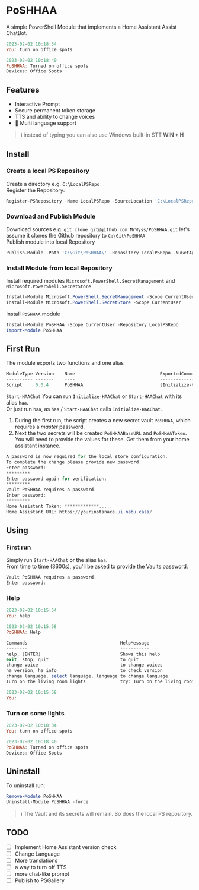 # PoSHHAA

A simple PowerShell Module that implements a Home Assistant Assist ChatBot.

```powershell
2023-02-02 10:18:34
You: turn on office spots

2023-02-02 10:18:40
PoSHHAA: Turned on office spots
Devices: Office Spots
```

## Features

- Interactive Prompt
- Secure permanent token storage
- TTS and ability to change voices
- :construction: Multi language support

> :information_source: instead of typing you can also use Windows built-in STT **WIN + H**

## Install

### Create a local PS Repository

Create a directory e.g. ``C:\LocalPSRepo`` \
Register the Repository:

```powershell
Register-PSRepository -Name LocalPSRepo -SourceLocation 'C:\LocalPSRepo' -ScriptSourceLocation 'C:\LocalPSRepo' -InstallationPolicy Trusted
```

### Download and Publish Module

Download sources e.g. ``git clone git@github.com:MrWyss/PoSHHAA.git`` let's assume it clones the Github repository to ``C:\Git\PoSHHAA`` \
Publish module into local Repository

```powershell
Publish-Module -Path 'C:\Git\PoSHHAA\' -Repository LocalPSRepo -NuGetApiKey 'anything will do'
```

### Install Module from local Repository

Install required modules ``Microsoft.PowerShell.SecretManagement`` and ``Microsoft.PowerShell.SecretStore``

```powershell
Install-Module Microsoft.PowerShell.SecretManagement -Scope CurrentUser
Install-Module Microsoft.PowerShell.SecretStore -Scope CurrentUser
```

Install ``PoSHHAA`` module

```powershell
Install-Module PoSHHAA -Scope CurrentUser -Repository LocalPSRepo
Import-Module PoSHHAA
```

## First Run

The module exports two functions and one alias

```powershell
ModuleType Version    Name                                ExportedCommands
---------- -------    ----                                ----------------
Script     0.0.4      PoSHHAA                             {Initialize-HAAChat, Start-HAAChat, haa}
```

``Start-HAAChat``
You can run ``Initialize-HAAChat`` or ``Start-HAAChat`` with its alias ``haa``. \
Or just run ``haa``, as ``haa`` / ``Start-HAAChat`` calls ``Initialize-HAAChat``.

1. During the first run, the script creates a new secret vault ``PoSHHAA``, which requires a _master_ password.
2. Next the two secrets will be created ``PoSHHAABaseURL`` and ``PoSHHAAToken``. You will need to provide the values for these. Get them from your home assistant instance.

```powershell
A password is now required for the local store configuration.
To complete the change please provide new password.
Enter password:
*********
Enter password again for verification:
*********
Vault PoSHHAA requires a password.
Enter password:
*********
Home Assistant Token: *************.....
Home Assistant URL: https://yourinstanace.ui.nabu.casa/
```

## Using

### First run

Simply run ``Start-HAAChat`` or the alias ``haa``. \
From time to time (3600s), you'll be asked to provide the Vaults password.

```powershell
Vault PoSHHAA requires a password.
Enter password:
```

### Help

```powershell
2023-02-02 10:15:54
You: help

2023-02-02 10:15:58
PoSHHAA: Help

Commands                                   HelpMessage
--------                                   -----------
help, [ENTER]                              Shows this help
exit, stop, quit                           to quit
change voice                               to change voices
ha version, ha info                        to check version
change language, select language, language to change language
Turn on the living room lights             try: Turn on the living room lights

2023-02-02 10:15:58
You:
```

### Turn on some lights

```powershell
2023-02-02 10:18:34
You: turn on office spots

2023-02-02 10:18:40
PoSHHAA: Turned on office spots
Devices: Office Spots
```

## Uninstall

To uninstall run:

```powershell
Remove-Module PoSHHAA
Uninstall-Module PoSHHAA -force
```

> :information_source: The Vault and its secrets will remain. So does the local PS repository.

## TODO

- [ ] Implement Home Assistant version check
- [ ] Change Language
- [ ] More translations
- [ ] a way to turn off TTS
- [ ] more chat-like prompt
- [ ] Publish to PSGallery
